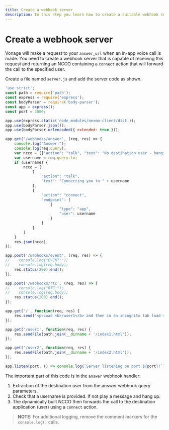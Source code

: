 ```yaml
---
title: Create a webhook server
description: In this step you learn how to create a suitable webhook server that supports an app-to-app call.
---
```


# Create a webhook server

Vonage will make a request to your `answer_url` when an in-app voice call is made. You need to create a webhook server that is capable of receiving this request and returning an NCCO containing a `connect` action that will forward the call to the specified user.

Create a file named `server.js` and add the server code as shown.

``` javascript
'use strict';
const path = require('path');
const express = require('express');
const bodyParser = require('body-parser');
const app = express();
const port = 3000;

app.use(express.static('node_modules/nexmo-client/dist'));
app.use(bodyParser.json());
app.use(bodyParser.urlencoded({ extended: true }));

app.get('/webhooks/answer', (req, res) => {
    console.log("Answer:");
    console.log(req.query);
    var ncco = [{"action": "talk", "text": "No destination user - hanging up"}];
    var username = req.query.to;
    if (username) {
        ncco = [
            {
                "action": "talk",
                "text": "Connecting you to " + username
            },
            {
                "action": "connect",
                "endpoint": [
                    {
                        "type": "app",
                        "user": username
                    }
                ]
            }
        ]
    }
    res.json(ncco);
});

app.post('/webhooks/event', (req, res) => {
//    console.log("EVENT:");
//    console.log(req.body);
    res.status(200).end();
});

app.post('/webhooks/rtc', (req, res) => {
//    console.log("RTC:");
//    console.log(req.body);
    res.status(200).end();
});

app.get('/', function(req, res) {
    res.send("<p>Load <b>/user1</b> and then in an incognito tab load <b>/user2</b></p>");
});

app.get('/user1', function(req, res) {
    res.sendFile(path.join(__dirname + '/index1.html'));
});

app.get('/user2', function(req, res) {
    res.sendFile(path.join(__dirname + '/index2.html'));
});

app.listen(port, () => console.log(`Server listening on port ${port}!`));
```

The important part of this code is in the `answer` webhook handler:

1. Extraction of the destination user from the answer webhook query parameters.
2. Check that a username is provided. If not play a message and hang up.
3. The dynamically built NCCO then forwards the call to the destination application (user) using a `connect` action.

> **NOTE:** For additional logging, remove the comment markers for the `console.log()` calls.
